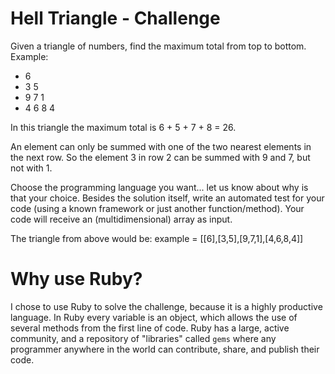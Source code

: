 
# Hell Triangle - Challenge
Given a triangle of numbers, find the maximum total from top to bottom.
Example:
-   6
-  3 5
- 9 7 1
- 4 6 8 4

In this triangle the maximum total is 6 + 5 + 7 + 8 = 26.

An element can only be summed with one of the two nearest elements in the next row. So the element 3 in row 2 can be summed with 9 and 7, but not with 1.

Choose the programming language you want... let us know about why is that your choice. Besides the solution itself, write an automated test for your code (using a known framework
or just another function/method). Your code will receive an (multidimensional) array as input.

The triangle from above would be: example = [[6],[3,5],[9,7,1],[4,6,8,4]]

# Why use Ruby?

I chose to use Ruby to solve the challenge, because it is a highly productive language. In Ruby every variable is an object, which allows the use of several methods from the first line of code. Ruby has a large, active community, and a repository of "libraries" called `gems` where any programmer anywhere in the world can contribute, share, and publish their code.
